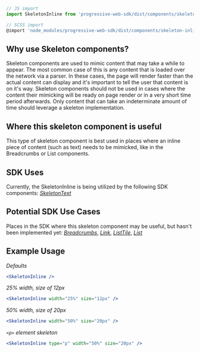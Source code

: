 ```js static
// JS import
import SkeletonInline from 'progressive-web-sdk/dist/components/skeleton-inline'

// SCSS import
@import 'node_modules/progressive-web-sdk/dist/components/skeleton-inline/base';
```


## Why use Skeleton components?
Skeleton components are used to mimic content that may take a while to appear. The most common case of this is any content
that is loaded over the network via a parser. In these cases, the page will render faster than the actual content can display
and it's important to tell the user that content is on it's way. Skeleton components should not be used in cases where the
content their mimicking will be ready on page render or in a very short time period afterwards. Only content that can take an
indeterminate amount of time should leverage a skeleton implementation.

## Where this skeleton component is useful
This type of skeleton component is best used in places where an inline piece of content (such as text) needs
to be mimicked, like in the Breadcrumbs or List components.

## SDK Uses
Currently, the SkeletonInline is being utilized by the following SDK components: _[SkeletonText](#!/SkeletonText)_

## Potential SDK Use Cases
Places in the SDK where this skeleton component may be useful, but hasn't been implemented yet:
_[Breadcrumbs](#!/Breadcrumbs)_, _[Link](#!/Link)_, _[ListTile](#!/ListTile)_, _[List](#!/List)_

## Example Usage

*Defaults*

```jsx
<SkeletonInline />
```

*25% width, size of 12px*

```jsx
<SkeletonInline width="25%" size="12px" />
```

*50% width, size of 20px*

```jsx
<SkeletonInline width="50%" size="20px" />
```

*`<p>` element skeleton*

```jsx
<SkeletonInline type="p" width="50%" size="20px" />
```
